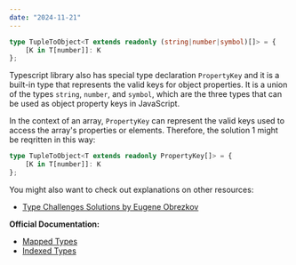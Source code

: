 ```yaml
---
date: "2024-11-21"
---
```

```ts
type TupleToObject<T extends readonly (string|number|symbol)[]> = {
    [K in T[number]]: K
};
```
Typescript library also has special type declaration `PropertyKey` and it is a built-in type that represents the valid keys for object properties. It is a union of the types `string`, `number`, and `symbol`, which are the three types that can be used as object property keys in JavaScript.

In the context of an array, `PropertyKey` can represent the valid keys used to access the array's properties or elements. Therefore, the solution 1 might be reqritten in this way:
```ts
type TupleToObject<T extends readonly PropertyKey[]> = { 
    [K in T[number]]: K 
};
```
You might also want to check out explanations on other resources:
- [Type Challenges Solutions by Eugene Obrezkov](https://github.com/ghaiklor/type-challenges-solutions/blob/main/en/easy-tuple-to-object.md)

**Official Documentation:**
- [Mapped Types](https://www.typescriptlang.org/docs/handbook/2/mapped-types.html)
- [Indexed Types](https://www.typescriptlang.org/docs/handbook/2/indexed-access-types.html)
